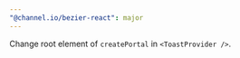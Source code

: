 ```yaml
---
"@channel.io/bezier-react": major
---
```


Change root element of `createPortal` in `<ToastProvider />`.
